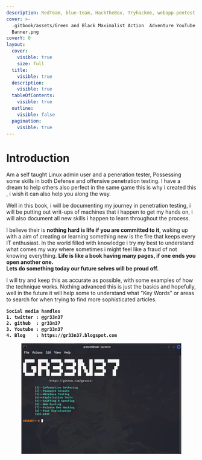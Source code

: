 ```yaml
---
description: RedTeam, blue-team, HackTheBox, Tryhackme, webapp-pentest
cover: >-
  .gitbook/assets/Green and Black Maximalist Action  Adventure YouTube
  Banner.png
coverY: 0
layout:
  cover:
    visible: true
    size: full
  title:
    visible: true
  description:
    visible: true
  tableOfContents:
    visible: true
  outline:
    visible: false
  pagination:
    visible: true
---
```


# Introduction

Am a self taught Linux admin user and a peneration tester, Possessing some skills in both Defense and offensive penetration testing. I have a dream to help others also perfect in the same game this is why i created this , i wish it can also help you along the way.

Well in this book, i will be documenting my journey in penetration testing, i will be putting out writ-ups of machines that i happen to get my hands on, i will also document all new skills i happen to learn throughout the process.

I believe their is **nothing hard is life if you are committed to it**, waking up with a aim of creating or learning something new is the fire that keeps every IT enthusiast. In the world filled with knowledge i try my best to understand what comes my way where sometimes i might feel like a fraud of not knowing everything. **Life is like a book having many pages,  if one ends you open another one.** \
**Lets do something today our future selves will be proud off.**&#x20;

I will try and keep this as accurate as possible, with some examples of how the technique works. Nothing advanced this is just the basics and hopefully, well in the future it will help some to understand what "Key Words" or areas to search for when trying to find more sophisticated articles.

<pre class="language-markdown"><code class="lang-markdown"><strong>Social media handles
</strong><strong>1. twitter : @gr33n37
</strong><strong>2. github  : gr33n37
</strong><strong>3. Youtube : @gr33n37
</strong><strong>4. Blog    : https://gr33n37.blogspot.com
</strong></code></pre>

<figure><img src=".gitbook/assets/greenet.png" alt=""><figcaption></figcaption></figure>
